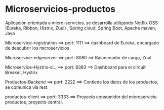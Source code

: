 # Microservicios-productos
Aplicación orientada a micro-servicios, se desarrolla utilizando Netflix OSS (Eureka, Ribbon, Histrix, Zuul) , Spring cloud, Spring Boot, Apache maven, Java


Microservice-registration   ==> port: 1111      ==> dashboard de Eureka, encargado de descubrir los microservicios 


Microservice-edgeserver     ==> port: 8080      ==> Balanceador de carga, Zuul


Microservice-Hystrix-d...   ==> port: 8383      ==> Dashboard para el circuit Breaker, Hystrix    


Productos-Backend           ==> port: 2222      ==> Contiene los datos de los productos, se comunica vía rest


productos-client            ==> port: 3333      ==> Proyecto consumidor del microservicio productos, proyecto central.
